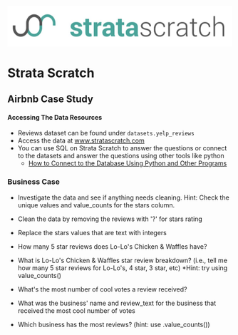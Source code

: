 [![strata scratch](../assets/sslogo.jpg)](https://stratascratch.com)

# Strata Scratch

## Airbnb Case Study

#### Accessing The Data Resources
- Reviews dataset can be found under `datasets.yelp_reviews`
- Access the data at www.stratascratch.com
- You can use SQL on Strata Scratch to answer the questions or connect to the datasets and answer the questions using other tools like python
  - [How to Connect to the Database Using Python and Other Programs](https://github.com/stratascratch/stratascratch.github.io/blob/master/guides/how-to-connect-to-the-database-using-python-and-other-programs/how-to-connect-to-the-database-using-python-and-other-programs.md)


### Business Case

- Investigate the data and see if anything needs cleaning.  Hint: Check the unique values and value_counts for the stars column.

- Clean the data by removing the reviews with '?' for stars rating

- Replace the stars values that are text with integers

- How many 5 star reviews does Lo-Lo's Chicken & Waffles have?

- What is Lo-Lo's Chicken & Waffles star review breakdown? (i.e., tell me how many 5 star reviews for Lo-Lo's, 4 star, 3 star, etc) *Hint: try using value_counts()

- What's the most number of cool votes a review received?

- What was the business' name and review_text for the business that received the most cool number of votes

- Which business has the most reviews? (hint: use .value_counts())